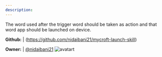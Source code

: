 ```yaml
---
description: 
---
```

The word used after the trigger word should be taken as action and that word app should be launched on device.

**Github:** | (https://github.com/nidaibani21/mycroft-launch-skill)

**Owner:** | [@nidaibani21](https://github.com/nidaibani21) ![avatart](https://avatars2.githubusercontent.com/u/25983676?v=4)


